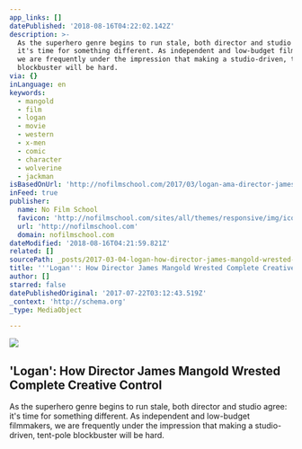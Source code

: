 ```yaml
---
app_links: []
datePublished: '2018-08-16T04:22:02.142Z'
description: >-
  As the superhero genre begins to run stale, both director and studio agree:
  it's time for something different. As independent and low-budget filmmakers,
  we are frequently under the impression that making a studio-driven, tent-pole
  blockbuster will be hard.
via: {}
inLanguage: en
keywords:
  - mangold
  - film
  - logan
  - movie
  - western
  - x-men
  - comic
  - character
  - wolverine
  - jackman
isBasedOnUrl: 'http://nofilmschool.com/2017/03/logan-ama-director-james-mangold'
inFeed: true
publisher:
  name: No Film School
  favicon: 'http://nofilmschool.com/sites/all/themes/responsive/img/icons/favicon.ico'
  url: 'http://nofilmschool.com'
  domain: nofilmschool.com
dateModified: '2018-08-16T04:21:59.821Z'
related: []
sourcePath: _posts/2017-03-04-logan-how-director-james-mangold-wrested-complete-creativ.md
title: '''Logan'': How Director James Mangold Wrested Complete Creative Control'
author: []
starred: false
datePublishedOriginal: '2017-07-22T03:12:43.519Z'
_context: 'http://schema.org'
_type: MediaObject

---
```

<article style=""><img src="https://imgflo.herokuapp.com/graph/2b2431f8e7ba7b0/7bd41ccc6b407959fac1287e320a74ab/noop.jpg?input=http%3A%2F%2Fnofilmschool.com%2Fsites%2Fdefault%2Ffiles%2Fstyles%2Ffacebook%2Fpublic%2Flogan_0.jpg%3Fitok%3D1QoXp3VO" /><h1>'Logan': How Director James Mangold Wrested Complete Creative Control</h1><p>As the superhero genre begins to run stale, both director and studio agree: it's time for something different. As independent and low-budget filmmakers, we are frequently under the impression that making a studio-driven, tent-pole blockbuster will be hard.</p></article>